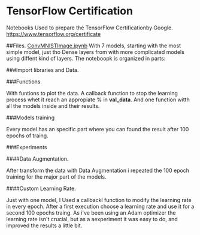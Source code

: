 # TensorFlow Certification
Notebooks Used to prepare the TensorFlow Certificationby Google. https://www.tensorflow.org/certificate

##Files. 
[ConvMNISTImage.ipynb](https://github.com/oopere/TensorFlowCertification/blob/main/ConvMNISTImage.ipynb)
With 7 models, starting with the most simple model, just tho Dense layers from with more complicated models using diffent kind of layers. 
The noteboopk is organized in parts:

###Import libraries and Data.

###Functions.

With funtions to plot the data. A callback function to stop the learning process whet it reach an appropiate % in  **val_data**. And one function witth all the models inside and their results. 

###Models training

Every model has an specific part where you can found the result after 100 epochs of traing. 

###Experiments

####Data Augmentation. 

After transform the data with Data Augmentation i repeated the 100 epoch training for the major part of the models. 

####Custom Learning Rate.

Just with one model, I Used a callbackl function to modify the learning rate in every epoch. After a first execution choose a learning rate and use it for a second 100 epochs traing. As i've been using an Adam optimizer the learning rate isn't crucial, but as a aexperiment it was easy to do, and improved the results a little bit. 
